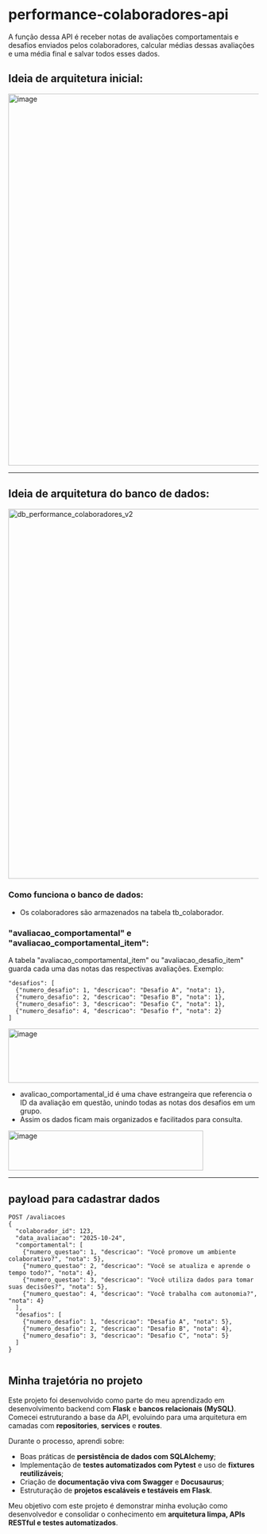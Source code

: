 # performance-colaboradores-api
A função dessa API é receber notas de avaliações comportamentais e desafios enviados pelos colaboradores, calcular médias dessas avaliações e uma média final e salvar todos esses dados.

## Ideia de arquitetura inicial:
<img width="1365" height="747" alt="image" src="https://github.com/user-attachments/assets/ac7b61f1-8647-462f-a253-ad99fa42c6b5" />

  
---
  
## Ideia de arquitetura do banco de dados:
<img width="788" height="743" alt="db_performance_colaboradores_v2" src="https://github.com/user-attachments/assets/c6a68ad5-4179-43f8-b114-569edcee60d6" />


### Como funciona o banco de dados:
- Os colaboradores são armazenados na tabela tb_colaborador.
### "avaliacao_comportamental" e "avaliacao_comportamental_item":
A tabela "avaliacao_comportamental_item" ou "avaliacao_desafio_item" guarda cada uma das notas das respectivas avaliações. Exemplo:
```
"desafios": [
  {"numero_desafio": 1, "descricao": "Desafio A", "nota": 1},
  {"numero_desafio": 2, "descricao": "Desafio B", "nota": 1},
  {"numero_desafio": 3, "descricao": "Desafio C", "nota": 1},
  {"numero_desafio": 4, "descricao": "Desafio f", "nota": 2}
]

```
<img width="604" height="109" alt="image" src="https://github.com/user-attachments/assets/4e9f773b-f9b9-4bdb-846b-13c37a85f904" />
  
- avalicao_comportamental_id é uma chave estrangeira que referencia o ID da avaliação em questão, unindo todas as notas dos desafios em um grupo.
- Assim os dados ficam mais organizados e facilitados para consulta.
<img width="392" height="80" alt="image" src="https://github.com/user-attachments/assets/d4bdac7b-d102-4ba0-a8ce-03aec65d4a09" />




--- 

## payload para cadastrar dados
```
POST /avaliacoes
{
  "colaborador_id": 123,
  "data_avaliacao": "2025-10-24",
  "comportamental": [
    {"numero_questao": 1, "descricao": "Você promove um ambiente colaborativo?", "nota": 5},
    {"numero_questao": 2, "descricao": "Você se atualiza e aprende o tempo todo?", "nota": 4},
    {"numero_questao": 3, "descricao": "Você utiliza dados para tomar suas decisões?", "nota": 5},
    {"numero_questao": 4, "descricao": "Você trabalha com autonomia?", "nota": 4}
  ],
  "desafios": [
    {"numero_desafio": 1, "descricao": "Desafio A", "nota": 5},
    {"numero_desafio": 2, "descricao": "Desafio B", "nota": 4},
    {"numero_desafio": 3, "descricao": "Desafio C", "nota": 5}
  ]
}


```

## Minha trajetória no projeto

Este projeto foi desenvolvido como parte do meu aprendizado em desenvolvimento backend com **Flask** e **bancos relacionais (MySQL)**.  
Comecei estruturando a base da API, evoluindo para uma arquitetura em camadas com **repositories**, **services** e **routes**.

Durante o processo, aprendi sobre:
- Boas práticas de **persistência de dados com SQLAlchemy**;
- Implementação de **testes automatizados com Pytest** e uso de **fixtures reutilizáveis**;
- Criação de **documentação viva com Swagger** e **Docusaurus**;
- Estruturação de **projetos escaláveis e testáveis em Flask**.

Meu objetivo com este projeto é demonstrar minha evolução como desenvolvedor e consolidar o conhecimento em **arquitetura limpa, APIs RESTful e testes automatizados**.



